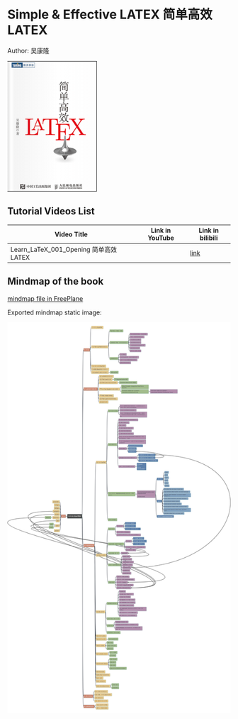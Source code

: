 # Simple & Effective LATEX 简单高效LATEX

Author: 吴康隆

![cover-simple-effective-latex](../img/cover_simple-effective-latex.png)

## Tutorial Videos List

| Video Title | Link in YouTube | Link in bilibili |
| --- | --- | --- |
| Learn_LaTeX_001_Opening 简单高效LATEX | | [link](https://www.bilibili.com/video/BV1pj411Y7PF/) |

## Mindmap of the book

[mindmap file in FreePlane](simple_latex.mm)

Exported mindmap static image:

![simple latx](img/Simple_LATEX.jpg)